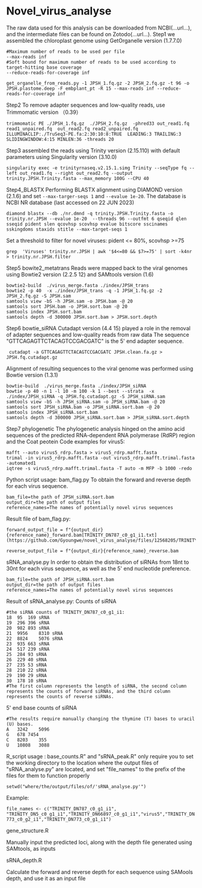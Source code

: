 # Novel_virus_analyse
The raw data used for this analysis can be downloaded from NCBI(...url...), and the intermediate files can be found on Zotodo(...url...).
Step1 we assembled the chloroplast genome using GetOrganelle version (1.7.7.0)
```
#Maximum number of reads to be used per file
--max-reads inf
#Soft bound for maximum number of reads to be used according to target-hitting base coverage
--reduce-reads-for-coverage inf 
```
	
```
get_organelle_from_reads.py -1 JPSH_1.fq.gz -2 JPSH_2.fq.gz -t 96 -o JPSH.plastome.deep -F embplant_pt -R 15 --max-reads inf --reduce-reads-for-coverage inf
```

Step2 To remove adapter sequences and low-quality reads, use Trimmomatic version （0.39）

```
trimmomatic PE ./JPSH_1.fq.gz  ./JPSH_2.fq.gz  -phred33 out_read1.fq read1_unpaired.fq  out_read2.fq read2_unpaired.fq ILLUMINACLIP:./TruSeq3-PE.fa:2:30:10:8:TRUE  LEADING:3 TRAILING:3 SLIDINGWINDOW:4:15 MINLEN:36 -threads 20
```

Step3
assembled the reads using Trinity version (2.15.110) with default parameters using Singularity version (3.10.0)

```
singularity exec -e trinityrnaseq.v2.15.1.simg Trinity --seqType fq --left out_read1.fq --right out_read2.fq --output trinity.JPSH.Trinity.fasta --max_memory 100G --CPU 40
```

Step4_BLASTX
Performing BLASTX alignment using DIAMOND version (2.1.6) and set ``` --max-targer-seqs 1 ``` and ``` --evalue 1e-20 ```.
The database is NCBI NR database (last accessed on 22 JUN 2023)

```
diamond blastx --db ./nr.dmnd -q trinity.JPSH.Trinity.fasta -o trinity.nr.JPSH --evalue 1e-20  --threads 96 --outfmt 6 qseqid qlen sseqid pident slen qcovhsp scovhsp evalue bitscore sscinames sskingdoms staxids stitle --max-target-seqs 1
```
Set a threshold to filter for novel viruses:
																							pident <= 80%, scovhsp >=75
```
grep  'Viruses' trinity.nr.JPSH | awk '$4<=80 && $7>=75' | sort -k4nr > trinity.nr.JPSH.filter
```	


	
Step5 bowite2_metatrans
Reads were mapped back to the viral genomes using Bowtie2 version (2.2.5 12) and SAMtools version (1.6)
```
bowtie2-build  ./virus_merge.fasta ./index/JPSH_trans
bowtie2 -p 40  -x ./index/JPSH_trans -q -1 JPSH_1.fq.gz -2 JPSH_2.fq.gz -S JPSH.sam
samtools view -bS -h JPSH.sam -o JPSH.bam -@ 20
samtools sort JPSH.bam -o JPSH.sort.bam -@ 20
samtools index JPSH.sort.bam
samtools depth -d 300000 JPSH.sort.bam > JPSH.sort.depth
```
	
Step6 bowtie_siRNA
Cutadapt version (4.4 15) played a role in the removal of adapter sequences and low-quality reads from raw data
The sequence "GTTCAGAGTTCTACAGTCCGACGATC" is the 5' end adapter sequence.
```
 cutadapt -a GTTCAGAGTTCTACAGTCCGACGATC JPSH.clean.fa.gz > JPSH.fq.cutadapt.gz
```

Alignment of resulting sequences to the viral genome was performed using Bowtie version (1.3.1)
```
bowtie-build  ./virus_merge.fasta ./index/JPSH_siRNA
bowtie -p 40 -n 1 -l 10 -m 100 -k 1 --best --strata  -x ./index/JPSH_siRNA -q JPSH.fq.cutadapt.gz -S JPSH_siRNA.sam
samtools view -bS -h JPSH_siRNA.sam -o JPSH_siRNA.bam -@ 20
samtools sort JPSH_siRNA.bam -o JPSH_siRNA.sort.bam -@ 20
samtools index JPSH_siRNA.sort.bam
samtools depth -d 300000 JPSH_siRNA.sort.bam > JPSH_siRNA.sort.depth
```

Step7 phylogenetic
The phylogenetic analysis hinged on the amino acid sequences of the predicted RNA-dependent RNA polymerase (RdRP) region and the Coat peotein
Code examples for virus5:
```
mafft --auto virus5_rdrp.fasta > virus5_rdrp.mafft.fasta
trimal -in virus5_rdrp.mafft.fasta -out virus5_rdrp.mafft.trimal.fasta -automated1
iqtree -s virus5_rdrp.mafft.trimal.fasta -T auto -m MFP -b 1000 -redo
```

Python script usage:
bam_flag.py To obtain the forward and reverse depth for each virus sequence.
```
bam_file=the path of JPSH_siRNA.sort.bam
output_dir=the path of output files
reference_names=The names of potentially novel virus sequences
```
Result file of bam_flag.py:
```
forward_output_file = f"{output_dir}{reference_name}_forward.bam[TRINITY_DN787_c0_g1_i1.txt](https://github.com/Gyoungwe/novel_virus_analyse/files/12568205/TRINITY_DN787_c0_g1_i1.txt)

reverse_output_file = f"{output_dir}{reference_name}_reverse.bam
```
sRNA_analyse.py In order to obtain the distribution of siRNAs from 18nt to 30nt for each virus sequence, as well as the 5' end nucleotide preference.
```
bam_file=the path of JPSH_siRNA.sort.bam
output_dir=the path of output files
reference_names=The names of potentially novel virus sequences
```
Result of sRNA_analyse.py:
Counts of siRNA
```
#the siRNA counts of TRINITY_DN787_c0_g1_i1:
18	95	169 sRNA
19	296	396 sRNA
20	982	893 sRNA
21	9956	8310 sRNA
22	8824	5076 sRNA
23	935	663 sRNA
24	517	239 sRNA
25	284	93 sRNA
26	229	40 sRNA
27	235	53 sRNA
28	210	22 sRNA
29	190	29 sRNA
30	178	10 sRNA
#The first column represents the length of siRNA, the second column represents the counts of forward siRNAs, and the third column represents the counts of reverse siRNAs.
```
5' end base counts of siRNA
```
#The results require manually changing the thymine (T) bases to uracil (U) bases.
A	3242	5096
G	678	7454
C	8203	355
U	10808	3088
```
R_script usage :
base_counts.R" and "sRNA_peak.R" only require you to set the working directory to the location where the output files of "sRNA_analyse.py" are located, and set "file_names" to the prefix of the files for them to function properly

```setwd("where/the/output/files/of/'sRNA_analyse.py'")```

Example:

```file_names <- c("TRINITY_DN787_c0_g1_i1", "TRINITY_DN5_c0_g1_i1","TRINITY_DN66897_c0_g1_i1","virus5","TRINITY_DN773_c0_g2_i1","TRINITY_DN773_c0_g1_i1")```

gene_structure.R

 Manually input the predicted loci, along with the depth file generated using SAMtools, as inputs

sRNA_depth.R

 Calculate the forward and reverse depth for each sequence using SAMools depth, and use it as an input file
